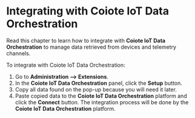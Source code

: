 # Integrating with Coiote IoT Data Orchestration

Read this chapter to learn how to integrate with **Coiote IoT Data Orchestration** to manage data retrieved from devices and telemetry channels.

To integrate with Coiote IoT Data Orchestration:

1. Go to **Administration --> Extensions**.
2. In the **Coiote IoT Data Orchestration** panel, click the **Setup** button.
3. Copy all data found on the pop-up because you will need it later.
4. Paste copied data to the **Coiote IoT Data Orchestration** platform and click the **Connect** button. The integration process will be done by the **Coiote IoT Data Orchestration** platform.
